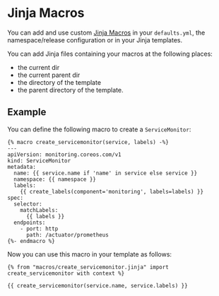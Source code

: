 # Jinja Macros
<!-- md:provider Jinja --><!-- md:provider Helm -->

You can add and use custom [Jinja Macros](https://jinja.palletsprojects.com/en/3.0.x/templates/#macros) in your 
`defaults.yml`, the namespace/release configuration or in your Jinja templates.

You can add Jinja files containing your macros at the following places: 

* the current dir
* the current parent dir
* the directory of the template
* the parent directory of the template.

## Example

You can define the following macro to create a `ServiceMonitor`:

```{.jinja title="templates/macros/create_servicemonitor.jinja"}
{% macro create_servicemonitor(service, labels) -%}
---
apiVersion: monitoring.coreos.com/v1
kind: ServiceMonitor
metadata:
  name: {{ service.name if 'name' in service else service }}
  namespace: {{ namespace }}
  labels:
    {{ create_labels(component='monitoring', labels=labels) }}
spec:
  selector:
    matchLabels:
      {{ labels }}
  endpoints:
    - port: http
      path: /actuator/prometheus
{%- endmacro %}
```
Now you can use this macro in your template as follows:

```{.jinja title="templates/service.yaml"}
{% from "macros/create_servicemonitor.jinja" import create_servicemonitor with context %}

{{ create_servicemonitor(service.name, service.labels) }}
``` 